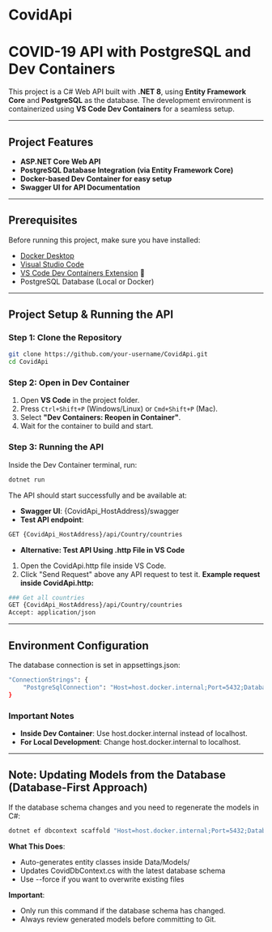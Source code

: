 # CovidApi
# COVID-19 API with PostgreSQL and Dev Containers

This project is a C# Web API built with **.NET 8**, using **Entity Framework Core** and **PostgreSQL** as the database. The development environment is containerized using **VS Code Dev Containers** for a seamless setup.

---

## **Project Features**
- **ASP.NET Core Web API**
- **PostgreSQL Database Integration (via Entity Framework Core)**
- **Docker-based Dev Container for easy setup**
- **Swagger UI for API Documentation**

---

## **Prerequisites**
Before running this project, make sure you have installed:
- [Docker Desktop](https://www.docker.com/products/docker-desktop)
- [Visual Studio Code](https://code.visualstudio.com/) 
- [VS Code Dev Containers Extension](https://marketplace.visualstudio.com/items?itemName=ms-vscode-remote.remote-containers) 🔗
- PostgreSQL Database (Local or Docker)

---

## **Project Setup & Running the API**

### **Step 1: Clone the Repository**
```bash
git clone https://github.com/your-username/CovidApi.git
cd CovidApi
```
### **Step 2: Open in Dev Container**
1. Open **VS Code** in the project folder.
2. Press `Ctrl+Shift+P` (Windows/Linux) or `Cmd+Shift+P` (Mac).
3. Select **"Dev Containers: Reopen in Container"**.
4. Wait for the container to build and start.
   
### **Step 3: Running the API**
Inside the Dev Container terminal, run:
```bash
dotnet run
```
The API should start successfully and be available at:
- **Swagger UI**: {CovidApi_HostAddress}/swagger
- **Test API endpoint**:
```bash
GET {CovidApi_HostAddress}/api/Country/countries
```
- **Alternative: Test API Using .http File in VS Code**
1. Open the CovidApi.http file inside VS Code.
2. Click "Send Request" above any API request to test it.
**Example request inside CovidApi.http:**
```bash
### Get all countries
GET {CovidApi_HostAddress}/api/Country/countries
Accept: application/json
```
---

## **Environment Configuration**
The database connection is set in appsettings.json:

```bash
"ConnectionStrings": {
    "PostgreSqlConnection": "Host=host.docker.internal;Port=5432;Database=CovidReportSystem;Username=postgres;Password=123456"
}
```
### **Important Notes**
- **Inside Dev Container**: Use host.docker.internal instead of localhost.
- **For Local Development**: Change host.docker.internal to localhost.

---

## **Note: Updating Models from the Database (Database-First Approach)**
If the database schema changes and you need to regenerate the models in C#:

```bash
dotnet ef dbcontext scaffold "Host=host.docker.internal;Port=5432;Database=CovidReportSystem;Username=postgres;Password=123456" Npgsql.EntityFrameworkCore.PostgreSQL -o Data/Models --context CovidDbContext --force
```
**What This Does**:
- Auto-generates entity classes inside Data/Models/
-  Updates CovidDbContext.cs with the latest database schema
-  Use --force if you want to overwrite existing files

**Important**:
- Only run this command if the database schema has changed.
- Always review generated models before committing to Git.
